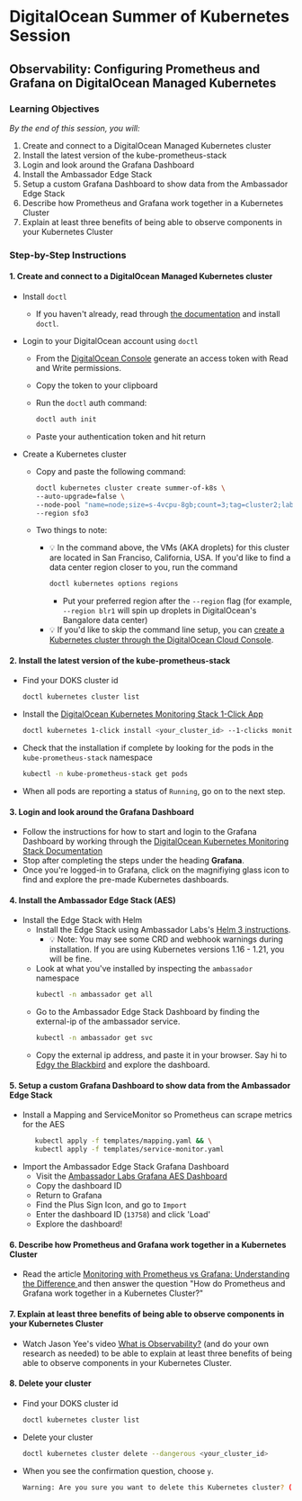 # DigitalOcean Summer of Kubernetes Session 
## Observability: Configuring Prometheus and Grafana on DigitalOcean Managed Kubernetes

### Learning Objectives 
_By the end of this session, you will:_  
1. Create and connect to a DigitalOcean Managed Kubernetes cluster 
1. Install the latest version of the kube-prometheus-stack
1. Login and look around the Grafana Dashboard 
1. ​​Install the Ambassador Edge Stack 
1. Setup a custom Grafana Dashboard to show data from the Ambassador Edge Stack
1. Describe how Prometheus and Grafana work together in a Kubernetes Cluster
1. Explain at least three benefits of being able to observe components in your Kubernetes Cluster

### Step-by-Step Instructions 
#### 1. Create and connect to a DigitalOcean Managed Kubernetes cluster 
* Install `doctl`
    * If you haven't already, read through [the documentation](https://github.com/digitalocean/doctl#installing-doctl) and install `doctl`.

* Login to your DigitalOcean account using `doctl`
    * From the [DigitalOcean Console](https://cloud.digitalocean.com/account/api/tokens) generate an access token with Read and Write permissions. 
    * Copy the token to your clipboard
    * Run the `doctl` auth command: 

        ```bash
        doctl auth init
        ``` 
    * Paste your authentication token and hit return

* Create a Kubernetes cluster
    * Copy and paste the following command: 
        ```bash
        doctl kubernetes cluster create summer-of-k8s \
        --auto-upgrade=false \
        --node-pool "name=node;size=s-4vcpu-8gb;count=3;tag=cluster2;label=type=basic;auto-scale=true;min-nodes=3;max-nodes=4" \
        --region sfo3
        ``` 

    * Two things to note: 
        * 💡 In the command above, the VMs (AKA droplets) for this cluster are located in San Franciso, California, USA. If you'd like to find a data center region closer to you, run the command 
            ```bash
            doctl kubernetes options regions
            ```
            * Put your preferred region after the `--region` flag (for example, `--region blr1` will spin up droplets in DigitalOcean's Bangalore data center)
        * 💡 If you'd like to skip the command line setup, you can [create a Kubernetes cluster through the DigitalOcean Cloud Console](https://www.youtube.com/watch?v=k50reywjO5U&list=PLseEp7p6EwibbSz6yvFFrvBJo6L7X_rVj&index=2). 

#### 2. Install the latest version of the kube-prometheus-stack
* Find your DOKS cluster id 
    ```bash
    doctl kubernetes cluster list
    ```
*  Install the [DigitalOcean Kubernetes Monitoring Stack 1-Click App](https://marketplace.digitalocean.com/apps/kubernetes-monitoring-stack)
    ```bash
    doctl kubernetes 1-click install <your_cluster_id> --1-clicks monitoring
    ```
* Check that the installation if complete by looking for the pods in the `kube-prometheus-stack` namespace
    ```bash
    kubectl -n kube-prometheus-stack get pods
    ```
* When all pods are reporting a status of `Running`, go on to the next step. 

#### 3. Login and look around the Grafana Dashboard 
* Follow the instructions for how to start and login to the Grafana Dashboard by working through the [DigitalOcean Kubernetes Monitoring Stack Documentation](https://marketplace.digitalocean.com/apps/kubernetes-monitoring-stack)
* Stop after completing the steps under the heading **Grafana**. 
* Once you're logged-in to Grafana, click on the magnifiying glass icon to find and explore the pre-made Kubernetes dashboards. 

#### 4. ​​Install the Ambassador Edge Stack (AES)
*  Install the Edge Stack with Helm
    * Install the Edge Stack using Ambassador Labs's [Helm 3 instructions](https://www.getambassador.io/docs/edge-stack/latest/tutorials/getting-started/#1-installation).  
        * 💡 Note: You may see some CRD and webhook warnings during installation. If you are using Kubernetes versions 1.16 - 1.21, you will be fine. 
    * Look at what you've installed by inspecting the `ambassador` namespace
        ```bash
        kubectl -n ambassador get all
        ```
    * Go to the Ambassador Edge Stack Dashboard by finding the external-ip of the ambassador service.
        ```bash
        kubectl -n ambassador get svc
        ```
    * Copy the external ip address, and paste it in your browser. Say hi to [Edgy the Blackbird](https://www.getambassador.io/about-us/history-of-edgy/) and explore the dashboard. 

#### 5. Setup a custom Grafana Dashboard to show data from the Ambassador Edge Stack
* Install a Mapping and ServiceMonitor so Prometheus can scrape metrics for the AES 
    ```bash
       kubectl apply -f templates/mapping.yaml && \
       kubectl apply -f templates/service-monitor.yaml
    ```
*  Import the Ambassador Edge Stack Grafana Dashboard
    * Visit the [Ambassador Labs Grafana AES Dashboard](https://grafana.com/grafana/dashboards/13758)
    * Copy the dashboard ID 
    * Return to Grafana
    * Find the Plus Sign Icon, and go to `Import`
    * Enter the dashboard ID (`13758`) and click 'Load'
    * Explore the dashboard! 

#### 6. Describe how Prometheus and Grafana work together in a Kubernetes Cluster
* Read the article [Monitoring with Prometheus vs Grafana: Understanding the Difference
](https://www.sumologic.com/blog/prometheus-vs-grafana/) and then answer the question "How do Prometheus and Grafana work together in a Kubernetes Cluster?" 

#### 7. Explain at least three benefits of being able to observe components in your Kubernetes Cluster
* Watch Jason Yee's video [What is Observability?](https://www.youtube.com/watch?v=orsxOxQNzDQ) (and do your own research as needed) to be able to explain at least three benefits of being able to observe components in your Kubernetes Cluster. 

#### 8. Delete your cluster 
* Find your DOKS cluster id 
    ```bash
    doctl kubernetes cluster list
    ```
* Delete your cluster
    ```bash
    doctl kubernetes cluster delete --dangerous <your_cluster_id>
    ```
* When you see the confirmation question, choose `y`.  
    ```bash 
    Warning: Are you sure you want to delete this Kubernetes cluster? (y/N) ?
    ```
